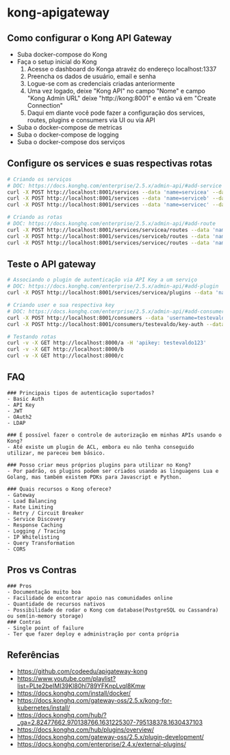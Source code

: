 # kong-apigateway


## Como configurar o Kong API Gateway
- Suba docker-compose do Kong
- Faça o setup inicial do Kong
    1. Acesse o dashboard do Konga atravéz do endereço localhost:1337
    2. Preencha os dados de usuário, email e senha
    3. Logue-se com as credenciais criadas anteriormente
    4. Uma vez logado, deixe "Kong API" no campo "Nome" e campo "Kong Admin URL" deixe "http://kong:8001" e então vá em "Create Connection"
    5. Daqui em diante você pode fazer a configuração dos services, routes, plugins e consumers via UI ou via API
- Suba o docker-compose de metricas
- Suba o docker-compose de logging
- Suba o docker-compose dos serviços



## Configure os services e suas respectivas rotas
```bash
# Criando os serviços
# DOC: https://docs.konghq.com/enterprise/2.5.x/admin-api/#add-service
curl -X POST http://localhost:8001/services --data 'name=servicea' --data 'url=http://servicea:8081'
curl -X POST http://localhost:8001/services --data 'name=serviceb' --data 'url=http://serviceb:8082'
curl -X POST http://localhost:8001/services --data 'name=servicec' --data 'url=http://servicec:8083'

# Criando as rotas
# DOC: https://docs.konghq.com/enterprise/2.5.x/admin-api/#add-route
curl -X POST http://localhost:8001/services/servicea/routes --data 'name=routea' --data 'paths[]=/a'
curl -X POST http://localhost:8001/services/serviceb/routes --data 'name=routeb' --data 'paths[]=/b'
curl -X POST http://localhost:8001/services/servicec/routes --data 'name=routec' --data 'paths[]=/c'
```



## Teste o API gateway
```bash
# Associando o plugin de autenticação via API Key a um serviço
# DOC: https://docs.konghq.com/enterprise/2.5.x/admin-api/#add-plugin
curl -X POST http://localhost:8001/services/servicea/plugins --data 'name=key-auth'

# Criando user e sua respectiva key
# DOC: https://docs.konghq.com/enterprise/2.5.x/admin-api/#add-consumer
curl -X POST http://localhost:8001/consumers --data 'username=testevaldo'
curl -X POST http://localhost:8001/consumers/testevaldo/key-auth --data 'key=testevaldo123'

# Testando rotas
curl -v -X GET http://localhost:8000/a -H 'apikey: testevaldo123'
curl -v -X GET http://localhost:8000/b
curl -v -X GET http://localhost:8000/c
```



## FAQ
    ### Principais tipos de autenticação suportados?
    - Basic Auth
    - API Key
    - JWT
    - OAuth2
    - LDAP

    ### É possível fazer o controle de autorização em minhas APIs usando o Kong?
    - Até existe um plugin de ACL, embora eu não tenha conseguido utilizar, me pareceu bem básico.

    ### Posso criar meus próprios plugins para utilizar no Kong?
    - Por padrão, os plugins podem ser criados usando as linguagens Lua e Golang, mas também existem PDKs para Javascript e Python.

    ### Quais recursos o Kong oferece?
    - Gateway
    - Load Balancing
    - Rate Limiting
    - Retry / Circuit Breaker
    - Service Discovery
    - Response Caching
    - Logging / Tracing
    - IP Whitelisting
    - Query Transformation
    - CORS



## Pros vs Contras
    ### Pros
    - Documentação muito boa
    - Facilidade de encontrar apoio nas comunidades online
    - Quantidade de recursos nativos
    - Possibilidade de rodar o Kong com database(PostgreSQL ou Cassandra) ou sem(in-memory storage)
    ### Contras
    - Single point of failure
    - Ter que fazer deploy e administração por conta própria



## Referências
- https://github.com/codeedu/apigateway-kong
- https://www.youtube.com/playlist?list=PLte2beIMI39Kl80hl789YFKnpLvql8Kmw
- https://docs.konghq.com/install/docker/
- https://docs.konghq.com/gateway-oss/2.5.x/kong-for-kubernetes/install/
- https://docs.konghq.com/hub/?_ga=2.82477662.970138766.1631225307-795138378.1630437103
- https://docs.konghq.com/hub/plugins/overview/
- https://docs.konghq.com/gateway-oss/2.5.x/plugin-development/
- https://docs.konghq.com/enterprise/2.4.x/external-plugins/
